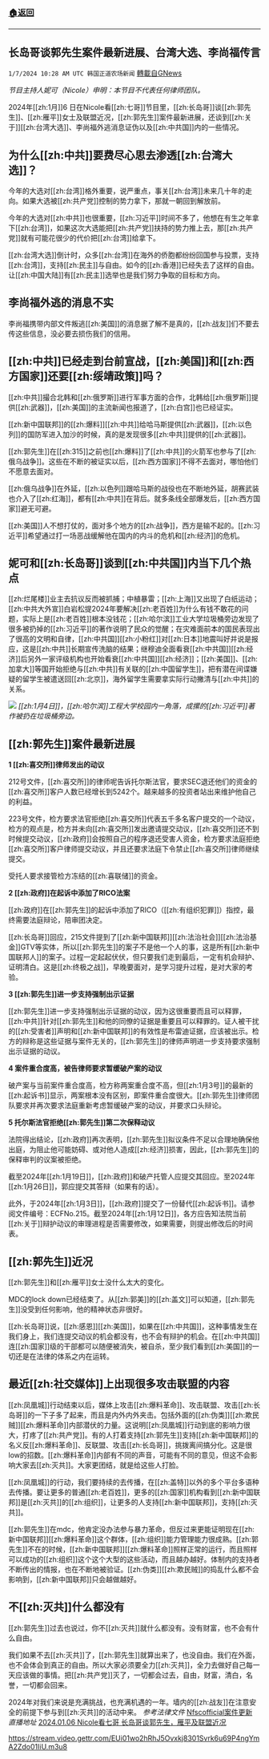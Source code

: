###  [:house:返回](README.md)
---


## 长岛哥谈郭先生案件最新进展、台湾大选、李尚福传言
`1/7/2024 10:28 AM UTC 韩国正道农场新闻` [轉載自GNews](https://gnews.org/articles/2193303)

*节目主持人妮可（Nicole）申明：本节目不代表任何律师团队。*

2024年[[zh:1月]]6 日在Nicole看[[zh:七哥]]节目里，[[zh:长岛哥]]谈[[zh:郭先生]]、[[zh:雁平]]女士及联盟近况，[[zh:郭先生]]案件最新进展，还谈到[[zh:关于]][[zh:台湾大选]]、李尚福外逃消息证伪以及[[zh:中共国]]内的一些情况。

## 为什么[[zh:中共]]要费尽心思去渗透[[zh:台湾大选]]？

今年的大选对[[zh:台湾]]格外重要，说严重点，事关[[zh:台湾]]未来几十年的走向。如果大选被[[zh:共产党]]控制的势力拿下，那就一朝回到解放前。

今年的大选对[[zh:中共]]也很重要，[[zh:习近平]]时间不多了，他想在有生之年拿下[[zh:台湾]]，如果这次大选能把[[zh:共产党]]扶持的势力推上去，那[[zh:共产党]]就有可能花很少的代价把[[zh:台湾]]给拿下。

[[zh:台湾大选]]倒计时，众多[[zh:台湾]]在海外的侨胞都纷纷回国参与投票，支持[[zh:台湾]]，支持[[zh:民主]]与自由。如今的[[zh:香港]]已经失去了这样的自由。让[[zh:中国大陆]]有[[zh:民主]]选举也是我们努力争取的目标和方向。

## 李尚福外逃的消息不实

李尚福携带内部文件叛逃[[zh:美国]]的消息据了解不是真的，[[zh:战友]]们不要去传这些信息，没必要去损伤我们的信用。

## [[zh:中共]]已经走到台前宣战，[[zh:美国]]和[[zh:西方国家]]还要[[zh:绥靖政策]]吗？

[[zh:中共]]撮合北韩和[[zh:俄罗斯]]进行军事方面的合作，北韩给[[zh:俄罗斯]]提供[[zh:武器]]，[[zh:美国]]的主流新闻也报道了，[[zh:白宫]]也已经证实。

[[zh:新中国联邦]]的[[zh:爆料]][[zh:中共]]给哈马斯提供[[zh:武器]]，[[zh:以色列]]的国防军进入加沙的时候，真的是发现很多[[zh:中共]]提供的[[zh:武器]]。

[[zh:郭先生]]在[[zh:315]]之前也[[zh:爆料]]了[[zh:中共]]的火箭军也参与了[[zh:俄乌战争]]。这些在不断的被证实以后，[[zh:西方国家]]不得不去面对，哪怕他们不愿意去面对。

[[zh:俄乌战争]]在外延，[[zh:以色列]]跟哈马斯的战役也在不断地外延，胡赛武装也介入了[[zh:红海]]，都有[[zh:中共]]在背后。就多条线全部爆发后，[[zh:西方国家]]避无可避。

[[zh:美国]]人不想打仗的，面对多个地方的[[zh:战争]]，西方是输不起的。[[zh:习近平]]希望通过打一场恶战缓解他在国内的内斗的危机和[[zh:经济]]的危机。

## 妮可和[[zh:长岛哥]]谈到[[zh:中共国]]内当下几个热点

[[zh:烂尾楼]]业主去抗议反而被抓捕；中植暴雷；[[zh:上海]]又出现了白纸运动；[[zh:中共大外宣]]白岩松提2024年要解决[[zh:老百姓]]为什么有钱不敢花的问题，实际上是[[zh:老百姓]]根本没钱花；[[zh:哈尔滨]]工业大学垃圾桶旁边发现了很多被扔掉的[[zh:习近平]]的著作说明了民众的觉醒；在灾难面前本的国民表现出了很高的文明和自律，[[zh:中共国]][[zh:小粉红]]对[[zh:日本]]地震叫好并说是报应，这是[[zh:中共]]长期宣传洗脑的结果；继穆迪全面看衰[[zh:中共国]][[zh:经济]]后另外一家评级机构也开始看衰[[zh:中共国]][[zh:经济]]；[[zh:美国]]、[[zh:加拿大]]等国开始拒绝与[[zh:中共]]有关联的[[zh:中国留学生]]，把有潜在间谍嫌疑的留学生被遣送回[[zh:北京]]，海外留学生需要拿实际行动撇清与[[zh:中共]]的关系。

![](ipfs://QmVL4zvSix4hKNTRf32jv5TtcayL9z2VpjHm6urfiSA7Tb?.png) *[[zh:1月4日]]，[[zh:哈尔滨]]工程大学校园内一角落，成摞的[[zh:习近平]]著作被扔在垃圾桶旁边。*

## [[zh:郭先生]]案件最新进展

**1 [[zh:喜交所]]律师发出的动议**

212号文件，[[zh:喜交所]]的律师呢告诉托尔斯法官，要求SEC退还他们的资金的[[zh:喜交所]]客户人数已经增长到5242个。越来越多的投资者站出来维护他自己的利益。

223号文件，检方要求法官拒绝[[zh:喜交所]]代表五千多名客户提交的一个动议，检方的观点是，检方并未向[[zh:喜交所]]发出邀请提交动议，[[zh:喜交所]]还不到时候提交动议，[[zh:政府]]会按照自己的程序退还受害人资金，检方要求法庭拒绝[[zh:喜交所]]客户律师提交动议，并且还要求法庭下令禁止[[zh:喜交所]]律师继续提交。

受托人要求接管检方冻结的[[zh:喜联储]]的资金。

**2 [[zh:政府]]在起诉中添加了RICO法案**

[[zh:政府]]在[[zh:郭先生]]的起诉中添加了RICO（[[zh:有组织犯罪]]）指控，最终需要法庭辩论，陪审团决定。

[[zh:长岛哥]]回应，215文件提到了[[zh:新中国联邦]][[zh:法治社会]][[zh:法治基金]]GTV等实体，所以[[zh:郭先生]]的案子不是他一个人的事，这是所有[[zh:新中国联邦人]]的案子。过程一定起起伏伏，但只要我们走到最后，一定有机会辩护、证明清白。这是[[zh:终极之战]]，早晚要面对，是学习提升过程，是对大家的考验。

**3 [[zh:郭先生]]进一步支持强制出示证据**

[[zh:郭先生]]进一步支持强制出示证据的动议，因为这很重要而且可以释罪，[[zh:中共]]针对[[zh:郭先生]]和他的同僚的证据是重要且可以释罪的。证人被干扰的[[zh:受害者]]声明和[[zh:新中国联邦]]的有效性是布雷迪证据，应该被出示。检方的辩称是这些证据与案件无关的，[[zh:郭先生]]的律师声明进一步支持要求强制出示证据的动议。

**4 案件重合度高，被告律师要求暂缓破产案的动议**

破产案与当前案件重合度高，检方称两案重合度不高，但[[zh:1月3号]]的最新的[[zh:起诉书]]显示，两案根本没有区别，即案件重合度很大。[[zh:郭先生]]律师团队要求并再次要求法庭重新考虑暂缓破产案的动议，并要求口头辩论。

**5 托尔斯法官拒绝[[zh:郭先生]]第二次保释动议**

法院得出结论，[[zh:政府]]再次表明，[[zh:郭先生]]拟议条件不足以合理地确保他出庭，为阻止他可能妨碍、或对他人造成[[zh:经济]]损害，因此，[[zh:郭先生]]的保释审判的议案被拒绝。

截至2024年[[zh:1月19日]]，[[zh:政府]]和破产托管人应提交其回应。至2024年[[zh:1月26日]]，郭应提交其答辩（如果有的话）。

此外，于2024年[[zh:1月3日]]，[[zh:政府]]提交了一份替代[[zh:起诉书]]。请参阅文件编号：ECFNo.215。截至2024年[[zh:1月12日]]，各方应告知法院当前[[zh:关于]]辩护动议的审理进程是否需要修改，如果需要，则提出修改后的时间表。

## [[zh:郭先生]]近况

[[zh:郭先生]]和[[zh:雁平]]女士没什么太大的变化。

MDC的lock down已经结束了。从[[zh:郭美]]的[[zh:盖文]]可以知道，[[zh:郭先生]]没受到任何影响，他的精神状态非很好。

[[zh:长岛哥]]说，[[zh:感恩]][[zh:美国]]，如果在[[zh:中共国]]，这种事情发生在我们身上，我们连提交动议的机会都没有，也不会有辩护的机会。在[[zh:中共国]]连[[zh:国家]]级的干部都可以随便被消失，被自杀，至少我们看到[[zh:美国]]的一切还是在法律的体系之内在运转。

## 最近[[zh:社交媒体]]上出现很多攻击联盟的内容

[[zh:凤凰城]]行动结束以后，媒体上攻击[[zh:爆料革命]]、攻击联盟、攻击[[zh:长岛哥]]的一下子多了起来，而且是内外内外夹击。包括外面的[[zh:伪类]][[zh:欺民贼]][[zh:爆料革命]]内部潜伏的力量。这说明[[zh:凤凰城]]行动到底的影响力很大，打疼了[[zh:共产党]]。有的人打着支持[[zh:郭先生]]支持[[zh:新中国联邦]]的名义反[[zh:爆料革命]]、反联盟、攻击[[zh:长岛哥]]，挑拨离间搞分化。这是很low的招数。[[zh:爆料革命]]内部有不同的声音，可能有不同的意见，但这不会影响大家去[[zh:灭共]]。大家更团结，就是给这些人打脸。

[[zh:凤凰城]]的行动，我们要持续的去传播，在[[zh:盖特]]以外的多个平台多语种去传播。要让更多的普通[[zh:老百姓]]，更多的[[zh:国家]]机构看到[[zh:新中国联邦]]是[[zh:灭共]]的[[zh:组织]]，让更多的人支持[[zh:新中国联邦]]，支持[[zh:灭共]]。

[[zh:郭先生]]在mdc，他肯定没办法参与暴力革命，但反过来更能证明现在[[zh:新中国联邦]][[zh:爆料革命]]这个群体，[[zh:组织]]能力管理能力很成熟。[[zh:郭先生]]不在的时候，[[zh:新中国联邦]][[zh:爆料革命]]照样正常的运行，而且照样可以成功的[[zh:组织]]这个这个大型的这些活动，而且越办越好。体制内的支持者不断传出的情报，也在不断地被验证。[[zh:伪类]][[zh:欺民贼]]的捣乱什么都不会影响到，[[zh:新中国联邦]]只会越做越好。

## 不[[zh:灭共]]什么都没有

[[zh:郭先生]]过去也说过，你不[[zh:灭共]]就什么都没有。没有财富，也不会有什么自由。

我们如果不去[[zh:灭共]]了，[[zh:郭先生]]就算出来了，也没自由。我们在外面，也不会体会到真正的自由。所以大家必须要全力[[zh:灭共]]，全力去做好自己每一天应该做的事情。把[[zh:共产党]]灭了，一切都会过去，自由，财富，清白，名誉，一切都会回来。

2024年对我们来说是充满挑战，也充满机遇的一年。墙内的[[zh:战友]]在注意安全的前提下参与到[[zh:灭共]]的活动中来。
*参考法律文件*
[Nfscofficial案件更新](https://nfscofficial.com/2023/04/22/court-case-documents/)
*直播地址*
[2024.01.06 Nicole看七哥 长岛哥谈郭先生，雁平及联盟近况](https://gettr.com/post/p2xtvzjdad1)

https://stream.video.gettr.com/EUi01wo2hRhJ5Ovxkj8301Svrk6u69P4ngYmA2Zdo01IiU.m3u8

